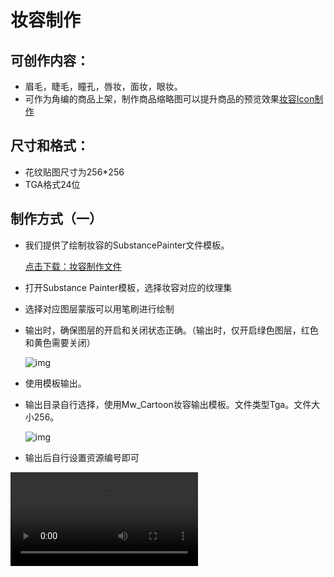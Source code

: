 # 妆容制作

## 可创作内容：

- 眉毛，睫毛，瞳孔，唇妆，面妆，眼妆。
- 可作为角编的商品上架，制作商品缩略图可以提升商品的预览效果[妆容Icon制作](../UI/UITex-makeupicon)

## 尺寸和格式：

- 花纹贴图尺寸为256*256
- TGA格式24位

## 制作方式（一）

- 我们提供了绘制妆容的SubstancePainter文件模板。

  [点击下载：妆容制作文件](https://arkimg.ark.online/%E5%A6%86%E5%AE%B9%E5%88%B6%E4%BD%9C%E6%96%87%E4%BB%B6.zip)

- 打开Substance Painter模板，选择妆容对应的纹理集

- 选择对应图层蒙版可以用笔刷进行绘制

- 输出时，确保图层的开启和关闭状态正确。（输出时，仅开启绿色图层，红色和黄色需要关闭）
  
  ![img](https://arkimg.ark.online/1725871260923-2.png)
  
- 使用模板输出。

- 输出目录自行选择，使用Mw_Cartoon妆容输出模板。文件类型Tga。文件大小256。
  
  ![img](https://arkimg.ark.online/1725871260923-1.png)
  
- 输出后自行设置资源编号即可

<video controls src="https://arkimg.ark.online/SP%E7%94%BB%E5%A6%86%E5%AE%B9.mp4" />

## 制作方式（二）

PS+3DS MAX预览方式

PSD文件模板：

[点击下载：妆容PSD模板](https://arkimg.ark.online/PSD%E5%A6%86%E5%AE%B9%E6%A8%A1%E6%9D%BF.rar)

<video controls src="https://arkimg.ark.online/PS%E7%94%BB%E5%A6%86%E5%AE%B9.mp4" />

## 效果预览:

<video controls src="https://arkimg.ark.online/%E5%A6%86%E5%AE%B9%E9%A2%84%E8%A7%88.mp4" />

## 上传：

<video controls src="https://arkimg.ark.online/%E4%B8%8A%E4%BC%A0%E8%B4%B4%E5%9B%BE%E6%B5%81%E7%A8%8B.mp4" />
